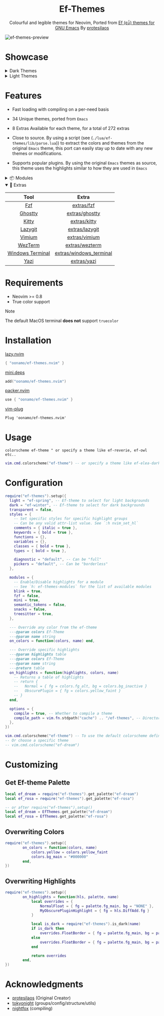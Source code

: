 <h1 align="center">Ef-Themes</h1>
<p align="center">
    Colourful and legible themes for Neovim,
    Ported from <a href="https://github.com/protesilaos/ef-themes" target="_blank">Ef (εὖ) themes for GNU Emacs</a> By <a href="https://github.com/protesilaos" target="_blank">protesilaos</a>
</p>

![ef-themes-preview](https://github.com/user-attachments/assets/82ddbecf-1ec2-41e3-bf4a-dce0ef78671f)


# Showcase 

<!-- DarkThemes:start -->
<details>
<summary>Dark Themes</summary>

<details>
    
![ef-autumn](https://github.com/user-attachments/assets/9481ab13-b737-42c2-9446-8be774433ff1)

<summary>ef-autumn</summary>

</details>
<details>

![ef-bio](https://github.com/user-attachments/assets/1ae2bd62-02f8-4ce4-a326-54e0c2ec3a24)

<summary>ef-bio</summary>

</details>
<details>
    
![ef-cherie](https://github.com/user-attachments/assets/b8bfcf11-a544-434b-bf78-3bd30f2f4a8a)

<summary>ef-cherie</summary>

</details>
<details>
    
![ef-dark](https://github.com/user-attachments/assets/1742c640-6c40-4848-9830-6d96cabec416)

<summary>ef-dark</summary>

</details>
<details>

![ef-deuteranopia-dark](https://github.com/user-attachments/assets/2412512b-f7ca-4b03-a00d-ab000dbf48d7)


<summary>ef-deuteranopia-dark</summary>

</details>
<details>

![ef-dream](https://github.com/user-attachments/assets/2d2e8471-08fd-4d0e-a106-dd2c1f1411c9)

<summary>ef-dream</summary>

</details>
<details>

![ef-duo-dark](https://github.com/user-attachments/assets/558ff21a-c77e-4c16-9730-c5e404ed9cd9)

<summary>ef-duo-dark</summary>

</details>
<details>
    
![ef-elea-dark](https://github.com/user-attachments/assets/be2d3166-8aa8-471e-9f80-b317c3cd2ad9)

<summary>ef-elea-dark</summary>

</details>
<details>

![ef-maris-dark](https://github.com/user-attachments/assets/ac1ce696-c715-43e1-b2cd-86c9f38cb028)

<summary>ef-maris-dark</summary>

</details>
<details>

![ef-melissa-dark](https://github.com/user-attachments/assets/c6c81273-474a-4938-825f-1c97c7cfb952)

<summary>ef-melissa-dark</summary>

</details>
<details>

![ef-night](https://github.com/user-attachments/assets/b0614cda-2cc9-403b-8730-4ca77657e265)

<summary>ef-night</summary>

</details>
<details>

![ef-owl](https://github.com/user-attachments/assets/688766af-1418-49f3-961c-5624cd632fcf)

<summary>ef-owl</summary>

</details>
<details>

![ef-rosa](https://github.com/user-attachments/assets/e1288b69-8527-475c-817c-e17b94a369c9)

<summary>ef-rosa</summary>

</details>
<details>

![ef-symbiosis](https://github.com/user-attachments/assets/83c9b514-b96b-4529-8446-5163994fa511)

<summary>ef-symbiosis</summary>

</details>
<details>

![ef-trio-dark](https://github.com/user-attachments/assets/20e3ade6-8fe6-4c9e-a6bf-02b82d6cf328)

<summary>ef-trio-dark</summary>

</details>
<details>

![ef-tritanopia-dark](https://github.com/user-attachments/assets/94fb27e2-6dd8-4374-ae7a-368eea6a659c)

<summary>ef-tritanopia-dark</summary>

</details>
<details>

![ef-winter](https://github.com/user-attachments/assets/163e066f-936d-4ce9-9967-ae7bcbdfc53d)

<summary>ef-winter</summary>

</details>

</details>
</details>
</details>
<!-- DarkThemes:end -->


<!-- DarkThemes:start -->
<details>
<summary>Light Themes</summary>

<details>

![ef-arbutus](https://github.com/user-attachments/assets/ae0b7905-c7a0-426b-bb21-02c895723160)

<summary>ef-arbutus</summary>

</details>
<details>

![ef-cyprus](https://github.com/user-attachments/assets/4103a6ed-85a9-4896-a27c-5714c900e0eb)

<summary>ef-cyprus</summary>

</details>
<details>


![ef-day](https://github.com/user-attachments/assets/941ff7dd-31fe-4436-ac5d-3e6809022ff8)

<summary>ef-day</summary>

</details>
<details>


![ef-deuteranopia-light](https://github.com/user-attachments/assets/d1e555bb-bfd0-4a66-96e6-5c2d404c9792)

<summary>ef-deuteranopia-light</summary>

</details>
<details>


![ef-duo-light](https://github.com/user-attachments/assets/613a2a0d-fc22-41af-ab5e-ea57745f0989)

<summary>ef-duo-light</summary>

</details>
<details>


![ef-eagle](https://github.com/user-attachments/assets/b2a7ac40-b22a-4fc4-88b7-5d5013100f77)

<summary>ef-eagle</summary>

</details>
<details>


![ef-elea-light](https://github.com/user-attachments/assets/0f9d5ec2-a905-467a-8133-dd34d3c3eafa)

<summary>ef-elea-light</summary>

</details>
<details>


![ef-frost](https://github.com/user-attachments/assets/3ebbc39a-0177-4fe0-b7b2-896dca52cc45)

<summary>ef-frost</summary>

</details>
<details>


![ef-kassio](https://github.com/user-attachments/assets/e4bbba65-bdc9-4561-9973-67e6e07a488c)

<summary>ef-kassio</summary>

</details>
<details>


![ef-light](https://github.com/user-attachments/assets/6154ba8b-4cf8-47e7-837a-78cae624285c)

<summary>ef-light</summary>

</details>
<details>


![ef-maris-light](https://github.com/user-attachments/assets/731673ca-049f-459e-a516-28bf355b1f52)

<summary>ef-maris-light</summary>

</details>
<details>

![ef-melissa-light](https://github.com/user-attachments/assets/3f84b811-ae95-43f9-a233-e13bd1576d18)

<summary>ef-melissa-light</summary>

</details>
<details>


![ef-reverie](https://github.com/user-attachments/assets/14ad077c-7c23-4f66-89f0-68afb2d9a90b)

<summary>ef-reverie</summary>

</details>
<details>


![ef-spring](https://github.com/user-attachments/assets/1dc8422c-88fa-4bf8-b01f-d84a58aca3a1)

<summary>ef-spring</summary>

</details>
<details>


![ef-summer](https://github.com/user-attachments/assets/bb2dd3a4-fa5f-492a-9d3f-319196b61475)

<summary>ef-summer</summary>

</details>
<details>


![ef-trio-light](https://github.com/user-attachments/assets/ec5fb3e5-7975-48a4-be2b-adced9686ac6)

<summary>ef-trio-light</summary>

</details>
<details>


![ef-tritanopia-light](https://github.com/user-attachments/assets/6254772a-f8c6-4d31-bd73-be913556ee87)

<summary>ef-tritanopia-light</summary>

</details>


</details>
<!-- DarkThemes:end -->

# Features
- Fast loading with compiling on a per-need basis

- 34 Unique themes, ported from `Emacs`

- 8 Extras Available for each theme, for a total of 272 extras

- Close to source. By using a script (see (`./lua/ef-themes/lib/parse.lua`)) to extract the colors and themes from the original `Emacs` theme, this port can easily stay up to date with any new themes or modifications.

- Supports popular plugins. By using the original `Emacs` themes as source, this theme uses the highlights similar to how they are used in `Emacs`

<details>
<summary> 📦 Modules</summary>

<!-- modules:start -->

| Plugin | Source |
|:--:|:--:|
 | [blink.cmp](https://github.com/Saghen/blink.cmp) | blink |
 | [nvim-cmp](https://github.com/hrsh7th/nvim-cmp) | cmp |
 | [fzf-lua](https://github.com/ibhagwan/fzf-lua) | fzf |
 | [gitsigns.nvim](https://github.com/lewis6991/gitsigns.nvim) | gitsigns |
 | [mini.nvim](https://github.com/echasnovski/mini.nvim) | mini |
 | [Neogit](https://github.com/TimUntersberger/neogit) | neogit |
 | [nvim-orgmode](https://github.com/nvim-orgmode/orgmode) | orgmode |
 | [render-markdown](https://github.com/MeanderingProgrammer/render-markdown.nvim) | render_markdown |
| semantic-tokens (native lsp) | semantic_tokens |
 | [snacks](https://github.com/folke/snacks.nvim) | snacks |
 | [telescope](https://github.com/nvim-telescope/telescope.nvim) | telescope |
| treesitter (native) | treesitter |
 | [which-key.nvim](https://github.com/folke/which-key.nvim) | which_key |

<!-- modules:end -->

</details>

<details open>
<summary> 🎁 Extras</summary>

<!-- extras:start -->
| Tool | Extra |
|:--:|:--:|
| [Fzf](https://github.com/junegunn/fzf) | [extras/fzf](https://github.com/oonamo/ef-themes.nvim/tree/main/extras/fzf) |
| [Ghostty](https://github.com/ghostty-org/ghostty) | [extras/ghostty](https://github.com/oonamo/ef-themes.nvim/tree/main/extras/ghostty) |
| [Kitty](https://sw.kovidgoyal.net/kitty/conf.html) | [extras/kitty](https://github.com/oonamo/ef-themes.nvim/tree/main/extras/kitty) |
| [Lazygit](https://github.com/jesseduffield/lazygit) | [extras/lazygit](https://github.com/oonamo/ef-themes.nvim/tree/main/extras/lazygit) |
| [Vimium](https://vimium.github.io/) | [extras/vimium](https://github.com/oonamo/ef-themes.nvim/tree/main/extras/vimium) |
| [WezTerm](https://wezfurlong.org/wezterm/config/files.html) | [extras/wezterm](https://github.com/oonamo/ef-themes.nvim/tree/main/extras/wezterm) |
| [Windows Terminal](https://aka.ms/terminal-documentation) | [extras/windows_terminal](https://github.com/oonamo/ef-themes.nvim/tree/main/extras/windows_terminal) |
| [Yazi](https://github.com/sxyazi/yazi) | [extras/yazi](https://github.com/oonamo/ef-themes.nvim/tree/main/extras/yazi) |

<!-- extras:end -->

</details>


# Requirements
- Neovim >= 0.8
- True color support

> [!NOTE]
> The default MacOS terminal **does not** support `truecolor`

# Installation

[lazy.nvim](https://github.com/folke/lazy.nvim)
```lua
{ "oonamo/ef-themes.nvim" }
```

[mini.deps](https://github.com/echasnovski/mini.nvim/blob/main/readmes/mini-deps.md)
```lua
add("oonamo/ef-themes.nvim")
```

[packer.nvim](https://github.com/wbthomason/packer.nvim)
```lua
use { "oonamo/ef-themes.nvim" }
```

[vim-plug](https://github.com/junegunn/vim-plug)
```vim
Plug 'oonamo/ef-themes.nvim'
```


# Usage
```vim
colorscheme ef-theme " or specify a theme like ef-reverie, ef-owl etc..
```

```lua
vim.cmd.colorscheme("ef-theme") -- or specify a theme like ef-elea-dark
```

# Configuration
```lua
require("ef-themes").setup({
  light = "ef-spring", -- Ef-theme to select for light backgrounds
  dark = "ef-winter", -- Ef-theme to select for dark backgrounds
  transparent = false,
  styles = {
    -- Set specific styles for specific highlight groups
    -- Can be any valid attr-list value. See `:h nvim_set_hl`
    comments = { italic = true },
    keywords = { bold = true },
    functions = {},
    variables = {},
    classes = { bold = true },
    types = { bold = true },

    diagnostic = "default", -- Can be "full"
    pickers = "default", -- Can be "borderless"
  },

  modules = {
    -- Enable/Disable highlights for a module
    -- See `h: ef-themes-modules` for the list of available modules
    blink = true,
    fzf = false,
    mini = true,
    semantic_tokens = false,
    snacks = false,
    treesitter = true,
  },

  --- Override any color from the ef-theme
  ---@param colors Ef-Theme
  ---@param name string
  on_colors = function(colors, name) end,

  --- Override specific highlights
  ---@param highlights table
  ---@param colors Ef-Theme
  ---@param name string
  ---@return table
  on_highlights = function(highlights, colors, name)
    -- Returns a table of highlights
    -- return {
    --   Normal = { fg = colors.fg_alt, bg = colors.bg_inactive }
    --   ObscurePlugin = { fg = colors.yellow_faint }
    -- }
  end,

  options = {
    compile = true, -- Whether to compile a theme
    compile_path = vim.fn.stdpath("cache") .. "/ef-themes", -- Directory in which to place compiled themes
  },
})

vim.cmd.colorscheme("ef-theme") -- To use the default colorscheme defined above
-- Or choose a specific theme
-- vim.cmd.colorscheme("ef-dream")
```

# Customizing
## Get Ef-theme Palette
```lua
local ef_dream = require("ef-themes").get_palette("ef-dream")
local ef_rosa = require("ef-themes").get_palette("ef-rosa")

-- or after require("ef-themes").setup()
local ef_dream = EfThemes.get_palette("ef-dream")
local ef_rosa = EfThemes.get_palette("ef-rosa")
```

## Overwriting Colors
```lua
require("ef-themes").setup({
        on_colors = function(colors, name)
            colors.yellow = colors.yellow_faint
            colors.bg_main = "#000000"
        end,
})
```
## Overwriting Highlights
```lua
require("ef-themes").setup({
        on_highlights = function(hls, palette, name)
            local overrides = {
                NormalFloat = { fg = palette.fg_main, bg = "NONE" },
                MyObscurePluginHighlight = { fg = hls.DiffAdd.fg }
            }

            local is_dark = require("ef-themes").is_dark(name)
            if is_dark then
                overrides.FloatBorder = { fg = palette.fg_main, bg = palette.bg_inactive }
            else
                overrides.FloatBorder = { fg = palette.fg_main, bg = palette.bg_dim }
            end

            return overrides
        end,
})
```

# Acknowledgments
- [protesilaos](https://github.com/protesilaos/ef-themes) (Original Creator)
- [tokyonight](https://github.com/folke/tokyonight.nvim/tree/main) (groups/config/structure/utils)
- [nightfox](https://github.com/EdenEast/nightfox.nvim) (compiling)
